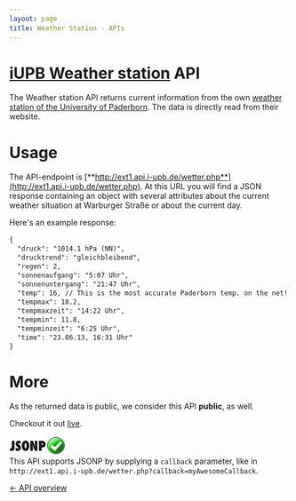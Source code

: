 ```yaml
---
layout: page
title: Weather Station - APIs
---
```


[iUPB Weather station](http://www.i-upb.de/weather) API
==================
The Weather station API returns current information from the own [weather station of the University of Paderborn](http://wetter.uni-paderborn.de). The data is directly read from their website.

Usage
=====
  
The API-endpoint is [**http://ext1.api.i-upb.de/wetter.php**](http://ext1.api.i-upb.de/wetter.php). At this URL you will find a JSON response containing an object with several attributes about the current weather situation at Warburger Straße or about the current day.

Here's an example response:

    {
	  "druck": "1014.1 hPa (NN)",
	  "drucktrend": "gleichbleibend",
	  "regen": 2,
	  "sonnenaufgang": "5:07 Uhr",
	  "sonnenuntergang": "21:47 Uhr",
	  "temp": 16, // This is the most accurate Paderborn temp. on the net!
	  "tempmax": 18.2,
	  "tempmaxzeit": "14:22 Uhr",
	  "tempmin": 11.8,
	  "tempminzeit": "6:25 Uhr",
	  "time": "23.06.13, 16:31 Uhr"
	}

More
===============

As the returned data is public, we consider this API **public**, as well.

Checkout it out [live](http://www.i-upb.de/weather).

![JSONP enabled](images/jsonp-ok.png)   
This API supports JSONP by supplying a `callback` parameter, like in `http://ext1.api.i-upb.de/wetter.php?callback=myAwesomeCallback`.

[← API overview](/apis.html)